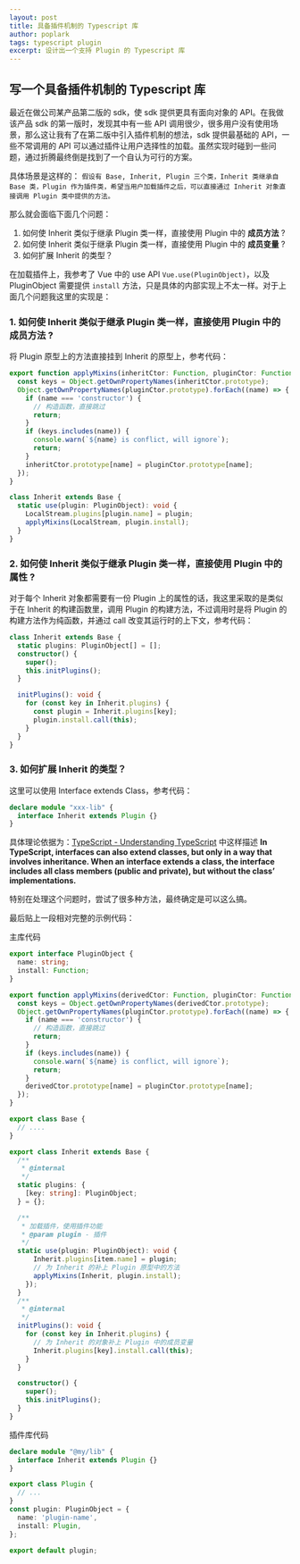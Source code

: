 ```yaml
---
layout: post
title: 具备插件机制的 Typescript 库
author: poplark
tags: typescript plugin
excerpt: 设计出一个支持 Plugin 的 Typescript 库
---
```


## 写一个具备插件机制的 Typescript 库

最近在做公司某产品第二版的 sdk，使 sdk 提供更具有面向对象的 API。在我做该产品 sdk 的第一版时，发现其中有一些 API 调用很少，很多用户没有使用场景，那么这让我有了在第二版中引入插件机制的想法，sdk 提供最基础的 API，一些不常调用的 API 可以通过插件让用户选择性的加载。虽然实现时碰到一些问题，通过折腾最终倒是找到了一个自认为可行的方案。

具体场景是这样的：
`
假设有 Base, Inherit, Plugin 三个类，Inherit 类继承自 Base 类，Plugin 作为插件类，希望当用户加载插件之后，可以直接通过 Inherit 对象直接调用 Plugin 类中提供的方法。
`

那么就会面临下面几个问题：
1. 如何使 Inherit 类似于继承 Plugin 类一样，直接使用 Plugin 中的 **成员方法** ?
2. 如何使 Inherit 类似于继承 Plugin 类一样，直接使用 Plugin 中的 **成员变量** ?
3. 如何扩展 Inherit 的类型？

在加载插件上，我参考了 Vue 中的 use API `Vue.use(PluginObject)`，以及 PluginObject 需要提供 `install` 方法，只是具体的内部实现上不太一样。对于上面几个问题我这里的实现是：

### 1. 如何使 Inherit 类似于继承 Plugin 类一样，直接使用 Plugin 中的 **成员方法** ?

将 Plugin 原型上的方法直接挂到 Inherit 的原型上，参考代码：

```typescript
export function applyMixins(inheritCtor: Function, pluginCtor: Function): void {
  const keys = Object.getOwnPropertyNames(inheritCtor.prototype);
  Object.getOwnPropertyNames(pluginCtor.prototype).forEach((name) => {
    if (name === 'constructor') {
      // 构造函数，直接跳过
      return;
    }
    if (keys.includes(name)) {
      console.warn(`${name} is conflict, will ignore`);
      return;
    }
    inheritCtor.prototype[name] = pluginCtor.prototype[name];
  });
}

class Inherit extends Base {
  static use(plugin: PluginObject): void {
    LocalStream.plugins[plugin.name] = plugin;
    applyMixins(LocalStream, plugin.install);
  }
}
```

### 2. 如何使 Inherit 类似于继承 Plugin 类一样，直接使用 Plugin 中的 **属性** ?

对于每个 Inherit 对象都需要有一份 Plugin 上的属性的话，我这里采取的是类似于在 Inherit 的构建函数里，调用 Plugin 的构建方法，不过调用时是将 Plugin 的构建方法作为纯函数，并通过 call 改变其运行时的上下文，参考代码：

```typescript
class Inherit extends Base {
  static plugins: PluginObject[] = [];
  constructor() {
    super();
    this.initPlugins();
  }

  initPlugins(): void {
    for (const key in Inherit.plugins) {
      const plugin = Inherit.plugins[key];
      plugin.install.call(this);
    }
  }
}
```

### 3. 如何扩展 Inherit 的类型？

这里可以使用 Interface extends Class，参考代码：

```typescript
declare module "xxx-lib" {
  interface Inherit extends Plugin {}
}
```

具体理论依据为：[TypeScript - Understanding TypeScript](https://docs.microsoft.com/en-us/archive/msdn-magazine/2015/january/typescript-understanding-typescript#:~:text=In%20TypeScript%2C%20interfaces%20can%20also,but%20without%20the%20class'%20implementations.) 中这样描述 **In TypeScript, interfaces can also extend classes, but only in a way that involves inheritance. When an interface extends a class, the interface includes all class members (public and private), but without the class’ implementations.**

特别在处理这个问题时，尝试了很多种方法，最终确定是可以这么搞。

最后贴上一段相对完整的示例代码：

主库代码
```typescript
export interface PluginObject {
  name: string;
  install: Function;
}

export function applyMixins(derivedCtor: Function, pluginCtor: Function): void {
  const keys = Object.getOwnPropertyNames(derivedCtor.prototype);
  Object.getOwnPropertyNames(pluginCtor.prototype).forEach((name) => {
    if (name === 'constructor') {
      // 构造函数，直接跳过
      return;
    }
    if (keys.includes(name)) {
      console.warn(`${name} is conflict, will ignore`);
      return;
    }
    derivedCtor.prototype[name] = pluginCtor.prototype[name];
  });
}

export class Base {
  // ....
}

export class Inherit extends Base {
  /**
   * @internal
   */
  static plugins: {
    [key: string]: PluginObject;
  } = {};

  /**
   * 加载插件，使用插件功能
   * @param plugin - 插件
   */
  static use(plugin: PluginObject): void {
      Inherit.plugins[item.name] = plugin;
      // 为 Inherit 的补上 Plugin 原型中的方法
      applyMixins(Inherit, plugin.install);
    });
  }
  /**
   * @internal
   */
  initPlugins(): void {
    for (const key in Inherit.plugins) {
      // 为 Inherit 的对象补上 Plugin 中的成员变量
      Inherit.plugins[key].install.call(this);
    }
  }

  constructor() {
    super();
    this.initPlugins();
  }
}
```

插件库代码
```typescript
declare module "@my/lib" {
  interface Inherit extends Plugin {}
}

export class Plugin {
  // ...
}
const plugin: PluginObject = {
  name: 'plugin-name',
  install: Plugin,
};

export default plugin;
```
